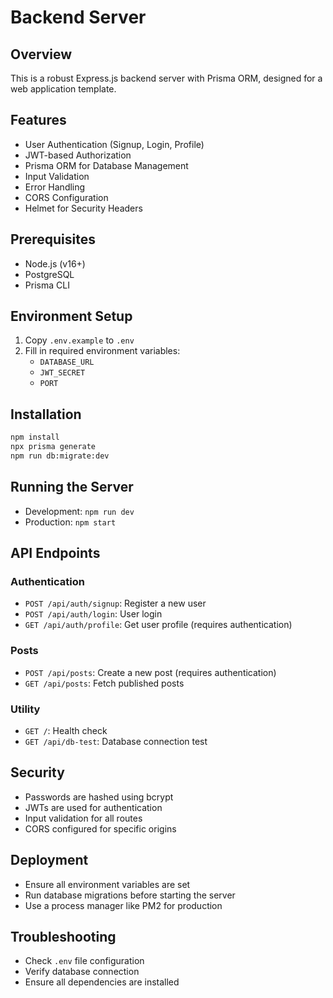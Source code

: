 # Backend Server

## Overview
This is a robust Express.js backend server with Prisma ORM, designed for a web application template.

## Features
- User Authentication (Signup, Login, Profile)
- JWT-based Authorization
- Prisma ORM for Database Management
- Input Validation
- Error Handling
- CORS Configuration
- Helmet for Security Headers

## Prerequisites
- Node.js (v16+)
- PostgreSQL
- Prisma CLI

## Environment Setup
1. Copy `.env.example` to `.env`
2. Fill in required environment variables:
   - `DATABASE_URL`
   - `JWT_SECRET`
   - `PORT`

## Installation
```bash
npm install
npx prisma generate
npm run db:migrate:dev
```

## Running the Server
- Development: `npm run dev`
- Production: `npm start`

## API Endpoints
### Authentication
- `POST /api/auth/signup`: Register a new user
- `POST /api/auth/login`: User login
- `GET /api/auth/profile`: Get user profile (requires authentication)

### Posts
- `POST /api/posts`: Create a new post (requires authentication)
- `GET /api/posts`: Fetch published posts

### Utility
- `GET /`: Health check
- `GET /api/db-test`: Database connection test

## Security
- Passwords are hashed using bcrypt
- JWTs are used for authentication
- Input validation for all routes
- CORS configured for specific origins

## Deployment
- Ensure all environment variables are set
- Run database migrations before starting the server
- Use a process manager like PM2 for production

## Troubleshooting
- Check `.env` file configuration
- Verify database connection
- Ensure all dependencies are installed 